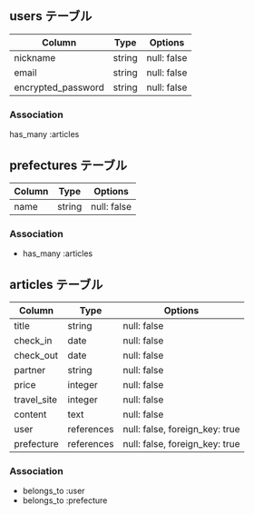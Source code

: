 ## users テーブル

| Column             | Type       | Options                        |
| ------------------ | ---------- | ------------------------------ |
| nickname           | string     | null: false                    |
| email              | string     | null: false                    |
| encrypted_password | string     | null: false                    | 

### Association

has_many :articles


## prefectures テーブル

| Column             | Type       | Options                        |
| ------------------ | ---------- | ------------------------------ |
| name               | string     | null: false                    |

### Association

- has_many :articles


## articles テーブル

| Column             | Type       | Options                        |
| ------------------ | ---------- | ------------------------------ |
| title              | string     | null: false                    |
| check_in           | date       | null: false                    |
| check_out          | date       | null: false                    |
| partner            | string     | null: false                    |
| price              | integer    | null: false                    |
| travel_site        | integer    | null: false                    |
| content            | text       | null: false                    |
| user               | references | null: false, foreign_key: true | 
| prefecture        | references | null: false, foreign_key: true | 

### Association

- belongs_to :user
- belongs_to :prefecture